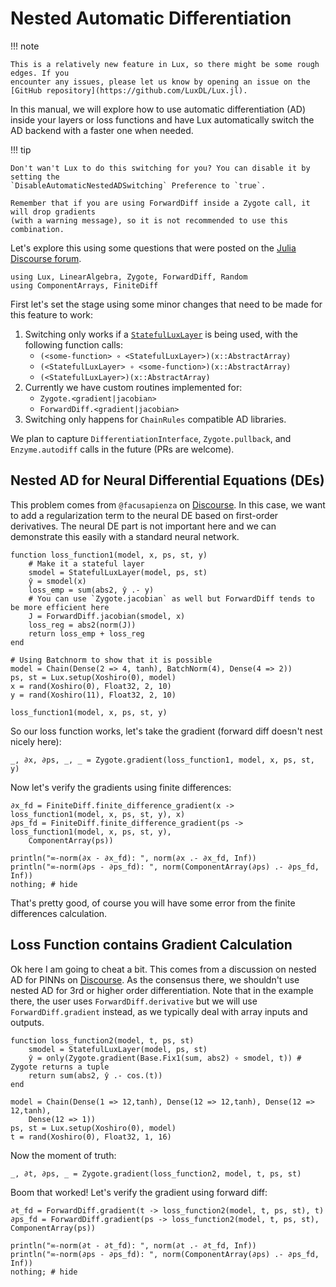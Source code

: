 # Nested Automatic Differentiation

!!! note

    This is a relatively new feature in Lux, so there might be some rough edges. If you
    encounter any issues, please let us know by opening an issue on the
    [GitHub repository](https://github.com/LuxDL/Lux.jl).

In this manual, we will explore how to use automatic differentiation (AD) inside your layers
or loss functions and have Lux automatically switch the AD backend with a faster one when
needed.

!!! tip

    Don't wan't Lux to do this switching for you? You can disable it by setting the
    `DisableAutomaticNestedADSwitching` Preference to `true`.

    Remember that if you are using ForwardDiff inside a Zygote call, it will drop gradients
    (with a warning message), so it is not recommended to use this combination.

Let's explore this using some questions that were posted on the
[Julia Discourse forum](https://discourse.julialang.org/).

```@example nested_ad
using Lux, LinearAlgebra, Zygote, ForwardDiff, Random
using ComponentArrays, FiniteDiff
```

First let's set the stage using some minor changes that need to be made for this feature to
work:

1. Switching only works if a [`StatefulLuxLayer`](@ref) is being used, with the following
   function calls:
      - `(<some-function> ∘ <StatefulLuxLayer>)(x::AbstractArray)`
      - `(<StatefulLuxLayer> ∘ <some-function>)(x::AbstractArray)`
      - `(<StatefulLuxLayer>)(x::AbstractArray)`
2. Currently we have custom routines implemented for:
      - `Zygote.<gradient|jacobian>`
      - `ForwardDiff.<gradient|jacobian>`
3. Switching only happens for `ChainRules` compatible AD libraries.

We plan to capture `DifferentiationInterface`, `Zygote.pullback`, and `Enzyme.autodiff`
calls in the future (PRs are welcome).

## Nested AD for Neural Differential Equations (DEs)

This problem comes from `@facusapienza` on [Discourse](https://discourse.julialang.org/t/nested-and-different-ad-methods-altogether-how-to-add-ad-calculations-inside-my-loss-function-when-using-neural-differential-equations/108985).
In this case, we want to add a regularization term to the neural DE based on first-order
derivatives. The neural DE part is not important here and we can demonstrate this easily
with a standard neural network.

```@example nested_ad
function loss_function1(model, x, ps, st, y)
    # Make it a stateful layer
    smodel = StatefulLuxLayer(model, ps, st)
    ŷ = smodel(x)
    loss_emp = sum(abs2, ŷ .- y)
    # You can use `Zygote.jacobian` as well but ForwardDiff tends to be more efficient here
    J = ForwardDiff.jacobian(smodel, x)
    loss_reg = abs2(norm(J))
    return loss_emp + loss_reg
end

# Using Batchnorm to show that it is possible
model = Chain(Dense(2 => 4, tanh), BatchNorm(4), Dense(4 => 2))
ps, st = Lux.setup(Xoshiro(0), model)
x = rand(Xoshiro(0), Float32, 2, 10)
y = rand(Xoshiro(11), Float32, 2, 10)

loss_function1(model, x, ps, st, y)
```

So our loss function works, let's take the gradient (forward diff doesn't nest nicely here):

```@example nested_ad
_, ∂x, ∂ps, _, _ = Zygote.gradient(loss_function1, model, x, ps, st, y)
```

Now let's verify the gradients using finite differences:

```@example nested_ad
∂x_fd = FiniteDiff.finite_difference_gradient(x -> loss_function1(model, x, ps, st, y), x)
∂ps_fd = FiniteDiff.finite_difference_gradient(ps -> loss_function1(model, x, ps, st, y),
    ComponentArray(ps))

println("∞-norm(∂x - ∂x_fd): ", norm(∂x .- ∂x_fd, Inf))
println("∞-norm(∂ps - ∂ps_fd): ", norm(ComponentArray(∂ps) .- ∂ps_fd, Inf))
nothing; # hide
```

That's pretty good, of course you will have some error from the finite differences
calculation.

## Loss Function contains Gradient Calculation

Ok here I am going to cheat a bit. This comes from a discussion on nested AD for PINNs
on [Discourse](https://discourse.julialang.org/t/is-it-possible-to-do-nested-ad-elegantly-in-julia-pinns/98888/21).
As the consensus there, we shouldn't use nested AD for 3rd or higher order differentiation.
Note that in the example there, the user uses `ForwardDiff.derivative` but we will use
`ForwardDiff.gradient` instead, as we typically deal with array inputs and outputs.

```@example nested_ad
function loss_function2(model, t, ps, st)
    smodel = StatefulLuxLayer(model, ps, st)
    ŷ = only(Zygote.gradient(Base.Fix1(sum, abs2) ∘ smodel, t)) # Zygote returns a tuple
    return sum(abs2, ŷ .- cos.(t))
end

model = Chain(Dense(1 => 12,tanh), Dense(12 => 12,tanh), Dense(12 => 12,tanh),
    Dense(12 => 1))
ps, st = Lux.setup(Xoshiro(0), model)
t = rand(Xoshiro(0), Float32, 1, 16)
```

Now the moment of truth:

```@example nested_ad
_, ∂t, ∂ps, _ = Zygote.gradient(loss_function2, model, t, ps, st)
```

Boom that worked! Let's verify the gradient using forward diff:

```@example nested_ad
∂t_fd = ForwardDiff.gradient(t -> loss_function2(model, t, ps, st), t)
∂ps_fd = ForwardDiff.gradient(ps -> loss_function2(model, t, ps, st), ComponentArray(ps))

println("∞-norm(∂t - ∂t_fd): ", norm(∂t .- ∂t_fd, Inf))
println("∞-norm(∂ps - ∂ps_fd): ", norm(ComponentArray(∂ps) .- ∂ps_fd, Inf))
nothing; # hide
```

